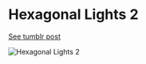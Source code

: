 # Hexagonal Lights 2

[See tumblr post](http://gobslog.tumblr.com/post/65335603676/hexagonal-lights-sparkling-everywhere)

![Hexagonal Lights 2](http://68.media.tumblr.com/f4375f8009e8bca6b6421f5babf3ea3b/tumblr_mv9z9gXPaG1qenceeo1_r1_1280.jpg)
